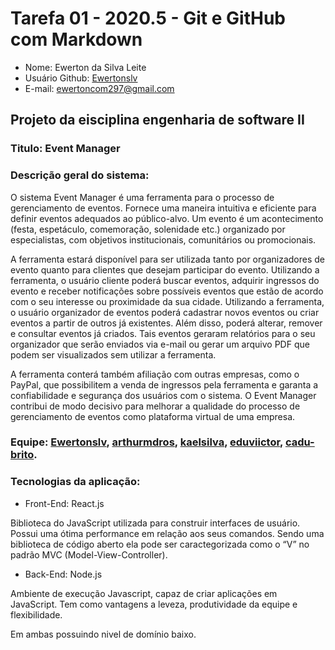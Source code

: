# Tarefa 01 - 2020.5 - Git e GitHub com Markdown

- Nome: Ewerton da Silva Leite
- Usuário Github: [Ewertonslv](github.com/Ewertonslv)
- E-mail: ewertoncom297@gmail.com


## Projeto da eisciplina engenharia de software II
### Titulo: Event Manager  
### Descrição geral do sistema: 
O sistema Event Manager é uma ferramenta para o processo de gerenciamento de eventos. Fornece uma maneira intuitiva e eficiente para definir eventos adequados ao público-alvo. Um evento é um acontecimento (festa, espetáculo, comemoração, solenidade etc.) organizado por especialistas, com objetivos institucionais, comunitários ou promocionais.

A ferramenta estará disponível para ser utilizada tanto por organizadores de evento quanto para clientes que desejam participar do evento. Utilizando a ferramenta, o usuário cliente poderá buscar eventos, adquirir ingressos do evento e receber notificações sobre possíveis eventos que estão de acordo com o seu interesse ou proximidade da sua cidade. Utilizando a ferramenta, o usuário organizador de eventos poderá cadastrar novos eventos ou criar eventos a partir de outros já existentes. Além disso, poderá alterar, remover e consultar eventos já criados. Tais eventos geraram relatórios para o seu organizador que serão enviados via e-mail ou gerar um arquivo PDF que podem ser visualizados sem utilizar a ferramenta.

A ferramenta conterá também afiliação com outras empresas, como o PayPal, que possibilitem a venda de ingressos pela ferramenta e garanta a confiabilidade e segurança dos usuários com o sistema. O Event Manager contribui de modo decisivo para melhorar a qualidade do processo de gerenciamento de eventos como plataforma virtual de uma empresa.
### Equipe: [Ewertonslv](https://github.com/Ewertonslv), [arthurmdros](https://github.com/arthurmdros), [kaelsilva](https://github.com/kaelsilva), [eduviictor](https://github.com/eduviictor), [cadu-brito](https://github.com/cadu-brito).
### Tecnologias da aplicação:
- Front-End: React.js

Biblioteca do JavaScript utilizada para construir interfaces de usuário. Possui uma ótima performance em relação aos seus comandos. Sendo uma biblioteca de código aberto ela pode ser caractegorizada como o “V” no padrão MVC (Model-View-Controller). 
- Back-End: Node.js

Ambiente de execução Javascript, capaz de criar aplicações em JavaScript. Tem como vantagens a leveza, produtividade da equipe e flexibilidade.  

Em ambas possuindo nivel de domínio baixo. 
